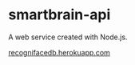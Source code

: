 # smartbrain-api
A web service created with Node.js.


<a href="https://recognifacedb.herokuapp.com/">recognifacedb.herokuapp.com</a>

